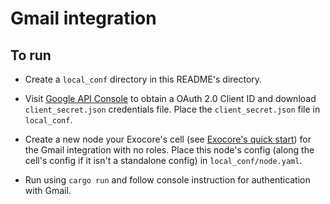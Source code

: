 # Gmail integration

## To run

* Create a `local_conf` directory in this README's directory.

* Visit [Google API Console](https://console.developers.google.com/) to obtain a OAuth 2.0 Client ID and download `client_secret.json` credentials file. Place the `client_secret.json` file in `local_conf`.

* Create a new node your Exocore's cell (see [Exocore's quick start](https://github.com/appaquet/exocore#quick-start)) for the Gmail integration with no roles. Place this node's config (along the cell's config if it isn't a standalone config) in `local_conf/node.yaml`.

* Run using `cargo run` and follow console instruction for authentication with Gmail.